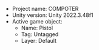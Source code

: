 <!-- UNITY CODE ASSIST INSTRUCTIONS START -->
- Project name: COMPOTER
- Unity version: Unity 2022.3.48f1
- Active game object:
  - Name: Pistol
  - Tag: Untagged
  - Layer: Default
<!-- UNITY CODE ASSIST INSTRUCTIONS END -->